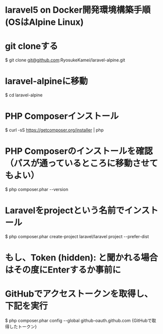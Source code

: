 # laravel5 on Docker開発環境構築手順(OSはAlpine Linux)
# git cloneする
$ git clone git@github.com:RyosukeKamei/laravel-alpine.git
# laravel-alpineに移動
$ cd laravel-alpine
# PHP Composerインストール
$ curl -sS https://getcomposer.org/installer | php
# PHP Composerのインストールを確認（パスが通っているところに移動させてもよい）
$ php composer.phar --version
# Laravelをprojectという名前でインストール
$ php composer.phar create-project laravel/laravel project --prefer-dist
# もし、Token (hidden): と聞かれる場合はその度にEnterするか事前に
# GitHubでアクセストークンを取得し、下記を実行
$ php composer.phar config --global github-oauth.github.com {GitHubで取得したトークン}

